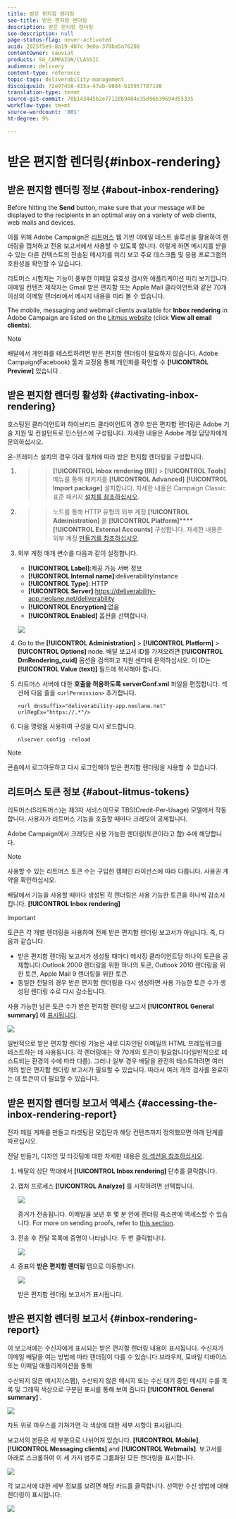 ```yaml
---
title: 받은 편지함 렌더링
seo-title: 받은 편지함 렌더링
description: 받은 편지함 렌더링
seo-description: null
page-status-flag: never-activated
uuid: 2025f5e9-8a19-407c-9e0a-378ba5a76208
contentOwner: sauviat
products: SG_CAMPAIGN/CLASSIC
audience: delivery
content-type: reference
topic-tags: deliverability-management
discoiquuid: 72e974b8-415a-47ab-9804-b15957787198
translation-type: tm+mt
source-git-commit: 70b143445b2e77128b9404e35d96b39694d55335
workflow-type: tm+mt
source-wordcount: '801'
ht-degree: 9%

---
```



# 받은 편지함 렌더링{#inbox-rendering}

## 받은 편지함 렌더링 정보 {#about-inbox-rendering}

Before hitting the **Send** button, make sure that your message will be displayed to the recipients in an optimal way on a variety of web clients, web mails and devices.

이를 위해 Adobe Campaign은 [리트머스](https://litmus.com/email-testing) 웹 기반 이메일 테스트 솔루션을 활용하여 렌더링을 캡처하고 전용 보고서에서 사용할 수 있도록 합니다. 이렇게 하면 메시지를 받을 수 있는 다른 컨텍스트의 전송된 메시지를 미리 보고 주요 데스크톱 및 응용 프로그램의 호환성을 확인할 수 있습니다.

리트머스 시험지는 기능이 풍부한 이메일 유효성 검사와 애플리케이션 미리 보기입니다. 이메일 컨텐츠 제작자는 Gmail 받은 편지함 또는 Apple Mail 클라이언트와 같은 70개 이상의 이메일 렌더러에서 메시지 내용을 미리 볼 수 있습니다.

The mobile, messaging and webmail clients available for **Inbox rendering** in Adobe Campaign are listed on the [Litmus website](https://litmus.com/email-testing) (click **View all email clients**).

>[!NOTE]
>
>배달에서 개인화를 테스트하려면 받은 편지함 렌더링이 필요하지 않습니다. Adobe Campaign(Facebook) 툴과 교정을 통해 개인화를 확인할 수 **[!UICONTROL Preview]** 있습니다 [](../../delivery/using/steps-validating-the-delivery.md#sending-a-proof).

## 받은 편지함 렌더링 활성화 {#activating-inbox-rendering}

호스팅된 클라이언트와 하이브리드 클라이언트의 경우 받은 편지함 렌더링은 Adobe 기술 지원 및 컨설턴트로 인스턴스에 구성됩니다. 자세한 내용은 Adobe 계정 담당자에게 문의하십시오.

온-프레미스 설치의 경우 아래 절차에 따라 받은 편지함 렌더링을 구성합니다.

1. > > **[!UICONTROL Inbox rendering (IR)]** > **[!UICONTROL Tools]** 메뉴를 통해 패키지를 **[!UICONTROL Advanced]** **[!UICONTROL Import package]** 설치합니다. 자세한 내용은 Campaign Classic 표준 패키지 [설치를 참조하십시오](../../installation/using/installing-campaign-standard-packages.md).
1. > > 노드를 통해 HTTP 유형의 외부 계정 **[!UICONTROL Administration]** 을 **[!UICONTROL Platform]****[!UICONTROL External Accounts]** 구성합니다. 자세한 내용은 외부 계정 [만들기를 참조하십시오](../../platform/using/external-accounts.md#creating-an-external-account).
1. 외부 계정 매개 변수를 다음과 같이 설정합니다.
   * **[!UICONTROL Label]**:제공 가능 서버 정보
   * **[!UICONTROL Internal name]**:deliverabilityInstance
   * **[!UICONTROL Type]**: HTTP
   * **[!UICONTROL Server]**:https://deliverability-app.neolane.net/deliverability
   * **[!UICONTROL Encryption]**:없음
   * **[!UICONTROL Enabled]** 옵션을 선택합니다.

   ![](assets/s_tn_inbox_rendering_external-account.png)

1. Go to the **[!UICONTROL Administration]** > **[!UICONTROL Platform]** > **[!UICONTROL Options]** node. 배달 보고서 ID를 가져오려면 **[!UICONTROL DmRendering_cuid]** 옵션을 검색하고 지원 센터에 문의하십시오. 이 ID는 **[!UICONTROL Value (text)]** 필드에 복사해야 합니다.
1. 리트머스 서버에 대한 **호출을 허용하도록 serverConf.xml** 파일을 편집합니다. 섹션에 다음 줄을 `<urlPermission>` 추가합니다.

   ```
   <url dnsSuffix="deliverability-app.neolane.net" urlRegEx="https://.*"/>
   ```

1. 다음 명령을 사용하여 구성을 다시 로드합니다.

   ```
   nlserver config -reload
   ```

>[!NOTE]
>
>콘솔에서 로그아웃하고 다시 로그인해야 받은 편지함 렌더링을 사용할 수 있습니다.

## 리트머스 토큰 정보 {#about-litmus-tokens}

리트머스(S리트머스)는 제3자 서비스이므로 TBS(Credit-Per-Usage) 모델에서 작동합니다. 사용자가 리트머스 기능을 호출할 때마다 크레딧이 공제됩니다.

Adobe Campaign에서 크레딧은 사용 가능한 렌더링(토큰이라고 함) 수에 해당합니다.

>[!NOTE]
>
>사용할 수 있는 리트머스 토큰 수는 구입한 캠페인 라이선스에 따라 다릅니다. 사용권 계약을 확인하십시오.

배달에서 기능을 사용할 때마다 생성된 각 렌더링은 사용 가능한 토큰을 하나씩 감소시킵니다. **[!UICONTROL Inbox rendering]**

>[!IMPORTANT]
>
>토큰은 각 개별 렌더링을 사용하며 전체 받은 편지함 렌더링 보고서가 아닙니다. 즉, 다음과 같습니다.
>
>* 받은 편지함 렌더링 보고서가 생성될 때마다 메시징 클라이언트당 하나의 토큰을 공제합니다.Outlook 2000 렌더링을 위한 하나의 토큰, Outlook 2010 렌더링을 위한 토큰, Apple Mail 9 렌더링을 위한 토큰.
>* 동일한 전달의 경우 받은 편지함 렌더링을 다시 생성하면 사용 가능한 토큰 수가 생성된 렌더링 수로 다시 감소됩니다.

>



사용 가능한 남은 토큰 수가 받은 편지함 렌더링 보고서 **[!UICONTROL General summary]** 에 [표시됩니다](#inbox-rendering-report).

![](assets/s_tn_inbox_rendering_tokens.png)

일반적으로 받은 편지함 렌더링 기능은 새로 디자인된 이메일의 HTML 프레임워크를 테스트하는 데 사용됩니다. 각 렌더링에는 약 70개의 토큰이 필요합니다(일반적으로 테스트되는 환경의 수에 따라 다름). 그러나 일부 경우 배달을 완전히 테스트하려면 여러 개의 받은 편지함 렌더링 보고서가 필요할 수 있습니다. 따라서 여러 개의 검사를 완료하는 데 토큰이 더 필요할 수 있습니다.

## 받은 편지함 렌더링 보고서 액세스 {#accessing-the-inbox-rendering-report}

전자 메일 게재를 만들고 타겟팅된 모집단과 해당 컨텐츠까지 정의했으면 아래 단계를 따르십시오.

전달 만들기, 디자인 및 타깃팅에 대한 자세한 내용은 [이 섹션을 참조하십시오](../../delivery/using/about-email-channel.md).

1. 배달의 상단 막대에서 **[!UICONTROL Inbox rendering]** 단추를 클릭합니다.
1. 캡처 프로세스 **[!UICONTROL Analyze]** 를 시작하려면 선택합니다.

   ![](assets/s_tn_inbox_rendering_button.png)

   증거가 전송됩니다. 이메일을 보낸 후 몇 분 안에 렌더링 축소판에 액세스할 수 있습니다. For more on sending proofs, refer to [this section](../../delivery/using/steps-validating-the-delivery.md#sending-a-proof).

1. 전송 후 전달 목록에 증명이 나타납니다. 두 번 클릭합니다.

   ![](assets/s_tn_inbox_rendering_delivery_list.png)

1. 증표의 **받은 편지함 렌더링** 탭으로 이동합니다.

   ![](assets/s_tn_inbox_rendering_tab.png)

   받은 편지함 렌더링 보고서가 표시됩니다.

## 받은 편지함 렌더링 보고서 {#inbox-rendering-report}

이 보고서에는 수신자에게 표시되는 받은 편지함 렌더링 내용이 표시됩니다. 수신자가 이메일 배달을 여는 방법에 따라 렌더링이 다를 수 있습니다.브라우저, 모바일 디바이스 또는 이메일 애플리케이션을 통해

수신되지 않은 메시지(스팸), 수신되지 않은 메시지 또는 수신 대기 중인 메시지 수를 목록 및 그래픽 색상으로 구분된 표시를 통해 보여 줍니다 **[!UICONTROL General summary]** .

![](assets/s_tn_inbox_rendering_summary.png)

차트 위로 마우스를 가져가면 각 색상에 대한 세부 사항이 표시됩니다.

보고서의 본문은 세 부분으로 나뉘어져 있습니다. **[!UICONTROL Mobile]**, **[!UICONTROL Messaging clients]** and **[!UICONTROL Webmails]**. 보고서를 아래로 스크롤하여 이 세 가지 범주로 그룹화된 모든 렌더링을 표시합니다.

![](assets/s_tn_inbox_rendering_report.png)

각 보고서에 대한 세부 정보를 보려면 해당 카드를 클릭합니다. 선택한 수신 방법에 대해 렌더링이 표시됩니다.

![](assets/s_tn_inbox_rendering_example.png)
